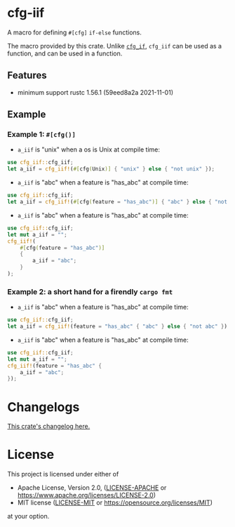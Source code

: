 # cfg-iif

A macro for defining `#[cfg]` `if-else` functions.

The macro provided by this crate.
Unlike [`cfg_if`](https://crates.io/crates/cfg-if),
`cfg_iif` can be used as a function, and can be used in a function.

## Features

- minimum support rustc 1.56.1 (59eed8a2a 2021-11-01)

## Example

### Example 1: `#[cfg()]`

- `a_iif` is "unix" when a os is Unix at compile time:
```rust
use cfg_iif::cfg_iif;
let a_iif = cfg_iif!(#[cfg(Unix)] { "unix" } else { "not unix" });
```

- `a_iif` is "abc" when a feature is "has_abc" at compile time:
```rust
use cfg_iif::cfg_iif;
let a_iif = cfg_iif!(#[cfg(feature = "has_abc")] { "abc" } else { "not abc" });
```

- `a_iif` is "abc" when a feature is "has_abc" at compile time:
```rust
use cfg_iif::cfg_iif;
let mut a_iif = "";
cfg_iif!(
    #[cfg(feature = "has_abc")]
    {
        a_iif = "abc";
    }
);
```

### Example 2: a short hand for a firendly `cargo fmt`

- `a_iif` is "abc" when a feature is "has_abc" at compile time:
```rust
use cfg_iif::cfg_iif;
let a_iif = cfg_iif!(feature = "has_abc" { "abc" } else { "not abc" });
```

- `a_iif` is "abc" when a feature is "has_abc" at compile time:
```rust
use cfg_iif::cfg_iif;
let mut a_iif = "";
cfg_iif!(feature = "has_abc" {
    a_iif = "abc";
});
```

# Changelogs

[This crate's changelog here.](https://github.com/aki-akaguma/cfg-iif/blob/main/CHANGELOG.md)

# License

This project is licensed under either of

 * Apache License, Version 2.0, ([LICENSE-APACHE](LICENSE-APACHE) or
   https://www.apache.org/licenses/LICENSE-2.0)
 * MIT license ([LICENSE-MIT](LICENSE-MIT) or
   https://opensource.org/licenses/MIT)

at your option.

